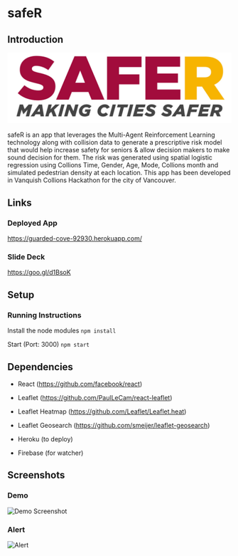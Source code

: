 # safeR 

## Introduction

![safeR logo](/screenshot/logo.png)

safeR is an app that leverages the Multi-Agent Reinforcement Learning technology along with collision data to generate a prescriptive risk model that would help increase safety for seniors & allow decision makers to make sound decision for them. The risk was generated using spatial logistic regression using Collions Time, Gender, Age, Mode, Collions month and simulated pedestrian density at each location.  This app has been developed in Vanquish Collions Hackathon for the city of Vancouver. 

## Links

### Deployed App
https://guarded-cove-92930.herokuapp.com/

### Slide Deck
https://goo.gl/d1BsoK

## Setup

### Running Instructions

Install the node modules
`npm install`

Start (Port: 3000)
`npm start`

## Dependencies

* React
  (https://github.com/facebook/react)

* Leaflet
  (https://github.com/PaulLeCam/react-leaflet)

* Leaflet Heatmap
  (https://github.com/Leaflet/Leaflet.heat)

* Leaflet Geosearch
  (https://github.com/smeijer/leaflet-geosearch)
  
* Heroku (to deploy)

* Firebase (for watcher)

## Screenshots

### Demo
![Demo Screenshot](/screenshot/demo.png)

### Alert
![Alert](/screenshot/alert.png)

